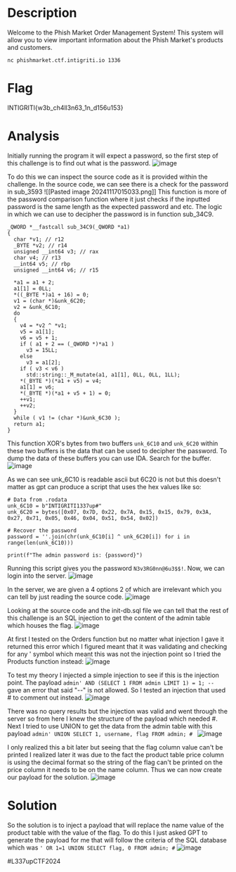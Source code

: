 # Description
Welcome to the Phish Market Order Management System! This system will allow you to view important information about the Phish Market's products and customers.

`nc phishmarket.ctf.intigriti.io 1336`

# Flag 
INTIGRITI{w3b_ch4ll3n63_1n_d156u153}

# Analysis
Initially running the program it will expect a password, so the first step of this challenge is to find out what is the password.
![image](https://github.com/user-attachments/assets/dfe1c2df-c42f-4f99-8361-260fb0fe0f20)

To do this we can inspect the source code as it is provided within the challenge. In the source code, we can see there is a check for the password in sub_3593
![[Pasted image 20241117015033.png]]
This function is more of the password comparison function where it just checks if the inputted password is the same length as the expected password and etc. The logic in which we can use to decipher the password is in function sub_34C9.
```
_QWORD *__fastcall sub_34C9(_QWORD *a1)
{
  char *v1; // r12
  _BYTE *v2; // r14
  unsigned __int64 v3; // rax
  char v4; // r13
  __int64 v5; // rbp
  unsigned __int64 v6; // r15

  *a1 = a1 + 2;
  a1[1] = 0LL;
  *((_BYTE *)a1 + 16) = 0;
  v1 = (char *)&unk_6C20;
  v2 = &unk_6C10;
  do
  {
    v4 = *v2 ^ *v1;
    v5 = a1[1];
    v6 = v5 + 1;
    if ( a1 + 2 == (_QWORD *)*a1 )
      v3 = 15LL;
    else
      v3 = a1[2];
    if ( v3 < v6 )
      std::string::_M_mutate(a1, a1[1], 0LL, 0LL, 1LL);
    *(_BYTE *)(*a1 + v5) = v4;
    a1[1] = v6;
    *(_BYTE *)(*a1 + v5 + 1) = 0;
    ++v1;
    ++v2;
  }
  while ( v1 != (char *)&unk_6C30 );
  return a1;
}
```

This function XOR's bytes from two buffers `unk_6C10` and `unk_6C20` within these two buffers is the data that can be used to decipher the password. To dump the data of these buffers you can use IDA. Search for the buffer.
![image](https://github.com/user-attachments/assets/526350a3-c1b2-4193-8c40-6bd20164c834)

As we can see unk_6C10 is readable ascii but 6C20 is not but this doesn't matter as gpt can produce a script that uses the hex values like so:

```
# Data from .rodata
unk_6C10 = b"INTIGRITI1337up#"
unk_6C20 = bytes([0x07, 0x7D, 0x22, 0x7A, 0x15, 0x15, 0x79, 0x3A, 0x27, 0x71, 0x05, 0x46, 0x04, 0x51, 0x54, 0x02])

# Recover the password
password = ''.join(chr(unk_6C10[i] ^ unk_6C20[i]) for i in range(len(unk_6C10)))

print(f"The admin password is: {password}")

```

Running this script gives you the password `N3v3RG0nn@6u3$$!`. Now, we can login into the server.
![image](https://github.com/user-attachments/assets/f64fbb91-0c2e-409a-8095-e1f579a2cafb)

In the server, we are given a 4 options 2 of which are irrelevant which you can tell by just reading the source code.
![image](https://github.com/user-attachments/assets/53b86299-c12c-400c-9a3e-82a91243b319)

Looking at the source code and the init-db.sql file we can tell that the rest of this challenge is an SQL injection to get the content of the admin table which houses the flag. 
![image](https://github.com/user-attachments/assets/dd6ef5a5-ca5e-472c-a9cf-897737ccac8a)

At first I tested on the Orders function but no matter what injection I gave it returned this error which I figured meant that it was validating and checking for any ' symbol which meant this was not the injection point so I tried the Products function instead:
![image](https://github.com/user-attachments/assets/e2214c07-2e89-4dd2-bc4c-6ef3ba4cede3)

To test my theory I injected a simple injection to see if this is the injection point. The payload `admin' AND (SELECT 1 FROM admin LIMIT 1) = 1; --` gave an error that said "--" is not allowed. So I tested an injection that used # to comment out instead. 
![image](https://github.com/user-attachments/assets/d0bfbe22-86e4-4f3a-aef6-19771ed24272)

There was no query results but the injection was valid and went through the server so from here I knew the structure of the payload which needed #. Next I tried to use UNION to get the data from the admin table with this payload `admin' UNION SELECT 1, username, flag FROM admin; # `
![image](https://github.com/user-attachments/assets/6db65deb-6eee-4287-978b-efac9684762c)

I only realized this a bit later but seeing that the flag column value can't be printed I realized later it was due to the fact the product table price column is using the decimal format so the string of the flag can't be printed on the price column it needs to be on the name column. Thus we can now create our payload for the solution.
![image](https://github.com/user-attachments/assets/5c5996bf-14c1-4026-881c-830c7cf84f1e)


# Solution
So the solution is to inject a payload that will replace the name value of the product table with the value of the flag. To do this I just asked GPT to generate the payload for me that will follow the criteria of the SQL database which was `' OR 1=1 UNION SELECT flag, 0 FROM admin; #`
![image](https://github.com/user-attachments/assets/1edf0773-6ec6-4edf-9424-5c7a874061ea)

#L337upCTF2024 
